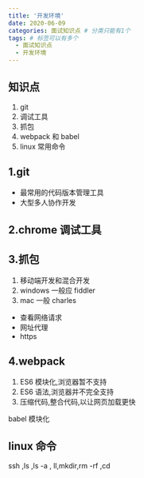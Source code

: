 ```yaml
---
title: '开发环境'
date: 2020-06-09
categories: 面试知识点 # 分类只能有1个
tags: # 标签可以有多个
  - 面试知识点
  - 开发环境
---
```


## 知识点

1. git
1. 调试工具
1. 抓包
1. webpack 和 babel
1. linux 常用命令

## 1.git

- 最常用的代码版本管理工具
- 大型多人协作开发

## 2.chrome 调试工具

## 3.抓包

1. 移动端开发和混合开发
1. windows 一般应 fiddler
1. mac 一般 charles

- 查看网络请求
- 网址代理
- https

## 4.webpack

1. ES6 模块化,浏览器暂不支持
1. ES6 语法,浏览器并不完全支持
1. 压缩代码,整合代码,以让网页加载更快

babel 模块化

## linux 命令

ssh ,ls ,ls -a , ll,mkdir,rm -rf ,cd

